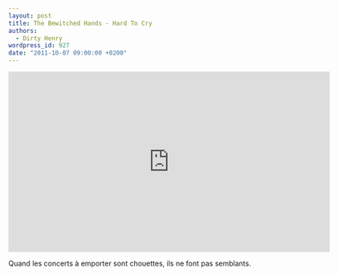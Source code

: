 ```yaml
---
layout: post
title: The Bewitched Hands - Hard To Cry
authors:
  - Dirty Henry
wordpress_id: 927
date: "2011-10-07 09:00:00 +0200"
---
```


<iframe title="vimeo-player" src="https://player.vimeo.com/video/16277309" width="640" height="360" frameborder="0" allowfullscreen></iframe>

Quand les concerts à emporter sont chouettes, ils ne font pas semblants.
